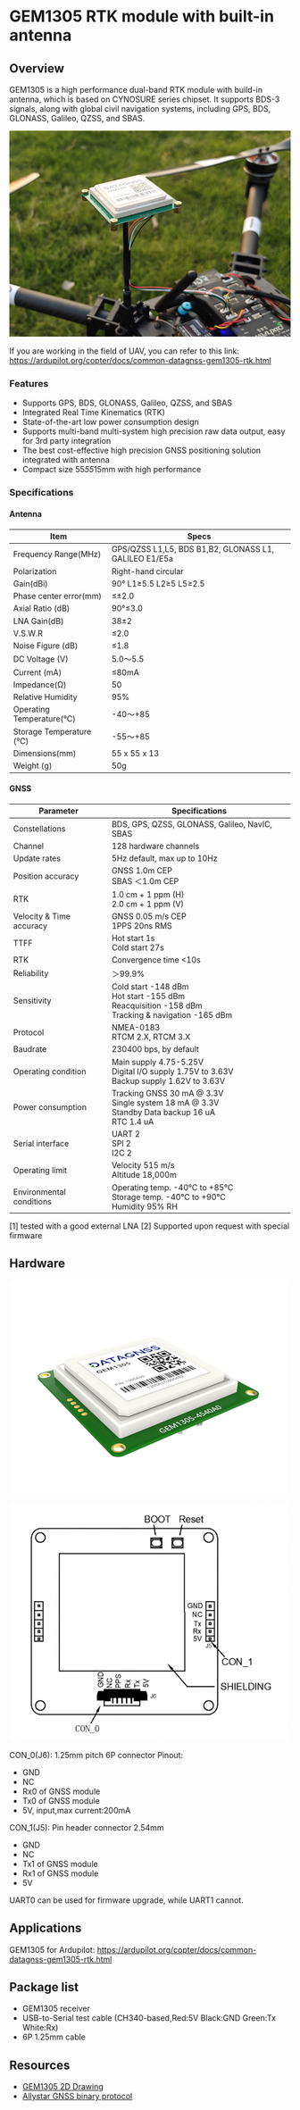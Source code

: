 # GEM1305 RTK module with built-in antenna

## Overview

GEM1305 is a high performance dual-band RTK module with build-in antenna, which is based on CYNOSURE series chipset.
It supports BDS-3 signals, along with global civil navigation systems, including GPS, BDS, GLONASS, Galileo, QZSS, and SBAS.

![GEM1305](../../../images/gnss/GEM1305/GEM1305-Pixhawk.png)

If you are working in the field of UAV, you can refer to this link: https://ardupilot.org/copter/docs/common-datagnss-gem1305-rtk.html

### Features

- Supports GPS, BDS, GLONASS, Galileo, QZSS, and SBAS
- Integrated Real Time Kinematics (RTK)
- State-of-the-art low power consumption design
- Supports multi-band multi-system high precision raw data output, easy for 3rd party integration
- The best cost-effective high precision GNSS positioning solution integrated with antenna
- Compact size 55*55*15mm with high performance

### Specifications

#### Antenna

| Item | Specs |
| --- | --- |
| Frequency Range(MHz) | GPS/QZSS L1,L5, BDS B1,B2, GLONASS L1, GALILEO E1/E5a |
| Polarization | Right-hand circular |
| Gain(dBi) | 90° L1≥5.5 L2≥5 L5≥2.5 |
| Phase center error(mm) | ≤±2.0 |
| Axial Ratio (dB) | 90°≤3.0 |
| LNA Gain(dB) | 38±2 |
| V.S.W.R | ≤2.0 |
| Noise Figure (dB) | ≤1.8 |
| DC Voltage (V) | 5.0～5.5 |
| Current (mA) | ≤80mA |
| Impedance(Ω) | 50 |
| Relative Humidity | 95% |
| Operating Temperature(℃) | -40～+85 |
| Storage Temperature (℃) | -55～+85 |
| Dimensions(mm) | 55 x 55 x 13 |
| Weight (g) | 50g |

#### GNSS

| Parameter | Specifications |
| --- | --- |
| Constellations | BDS, GPS, QZSS, GLONASS, Galileo, NavIC, SBAS |
| Channel | 128 hardware channels |
| Update rates | 5Hz default, max up to 10Hz |
| Position accuracy | GNSS 1.0m CEP<br>SBAS ＜1.0m CEP |
| RTK | 1.0 cm + 1 ppm (H)<br>2.0 cm + 1 ppm (V) |
| Velocity & Time accuracy | GNSS 0.05 m/s CEP<br>1PPS 20ns RMS |
| TTFF | Hot start 1s<br>Cold start 27s |
| RTK | Convergence time <10s |
| Reliability | ＞99.9% |
| Sensitivity | Cold start -148 dBm<br>Hot start -155 dBm<br>Reacquisition -158 dBm<br>Tracking & navigation -165 dBm |
| Protocol | NMEA-0183<br>RTCM 2.X, RTCM 3.X |
| Baudrate | 230400 bps, by default |
| Operating condition | Main supply 4.75-5.25V<br>Digital I/O supply 1.75V to 3.63V<br>Backup supply 1.62V to 3.63V |
| Power consumption | Tracking GNSS 30 mA @ 3.3V<br>Single system 18 mA @ 3.3V<br>Standby Data backup 16 uA<br>RTC 1.4 uA |
| Serial interface | UART 2<br>SPI 2<br>I2C 2 |
| Operating limit | Velocity 515 m/s<br>Altitude 18,000m |
| Environmental conditions | Operating temp. -40°C to +85°C<br>Storage temp. -40°C to +90°C<br>Humidity 95% RH |

[1] tested with a good external LNA
[2] Supported upon request with special firmware

## Hardware

![GEM1305 Main](../../../images/gnss/GEM1305/GEM1305-4540-A0-MAIN-03.png)

![GEM1305_PINOUT](../../../images/gnss/GEM1305/GEM1305-main-a1.png)

CON_0(J6): 1.25mm pitch 6P connector Pinout:

- GND
- NC
- Rx0 of GNSS module
- Tx0 of GNSS module
- 5V, input,max current:200mA

CON_1(J5): Pin header connector 2.54mm

- GND
- NC
- Tx1 of GNSS module
- Rx1 of GNSS module
- 5V

UART0 can be used for firmware upgrade, while UART1 cannot.

## Applications

GEM1305 for Ardupilot: https://ardupilot.org/copter/docs/common-datagnss-gem1305-rtk.html

## Package list

- GEM1305 receiver
- USB-to-Serial test cable (CH340-based,Red:5V Black:GND Green:Tx White:Rx)
- 6P 1.25mm cable

## Resources

- [GEM1305 2D Drawing](../../../assets/drawing_files/GEM1305-2D-Drawing.pdf)
- [Allystar GNSS binary protocol](../../../common/common_allystar_binary_protocol)
